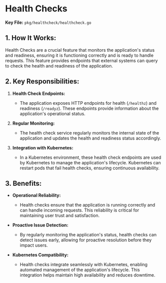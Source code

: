 # Health Checks

**Key File:** `pkg/healthcheck/healthcheck.go`

##  1. <a name='HowItWorks:'></a>How It Works:

Health Checks are a crucial feature that monitors the application's status and readiness, ensuring it is functioning correctly and is ready to handle requests. This feature provides endpoints that external systems can query to check the health and readiness of the application.

##  2. <a name='KeyResponsibilities:'></a>Key Responsibilities:

1. **Health Check Endpoints:**
   - The application exposes HTTP endpoints for health (`/healthz`) and readiness (`/readyz`). These endpoints provide information about the application's operational status.

2. **Regular Monitoring:**
   - The health check service regularly monitors the internal state of the application and updates the health and readiness status accordingly.

3. **Integration with Kubernetes:**
   - In a Kubernetes environment, these health check endpoints are used by Kubernetes to manage the application's lifecycle. Kubernetes can restart pods that fail health checks, ensuring continuous availability.

##  3. <a name='Benefits:'></a>Benefits:

- **Operational Reliability:**
  - Health checks ensure that the application is running correctly and can handle incoming requests. This reliability is critical for maintaining user trust and satisfaction.

- **Proactive Issue Detection:**
  - By regularly monitoring the application's status, health checks can detect issues early, allowing for proactive resolution before they impact users.

- **Kubernetes Compatibility:**
  - Health checks integrate seamlessly with Kubernetes, enabling automated management of the application's lifecycle. This integration helps maintain high availability and reduces downtime.
